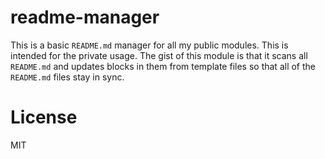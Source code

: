 # readme-manager

This is a basic `README.md` manager for all my public modules. This is intended for the private usage. The gist of this module is that it scans all `README.md` and updates blocks in them from template files so that all of the `README.md` files stay in sync.

# License

MIT